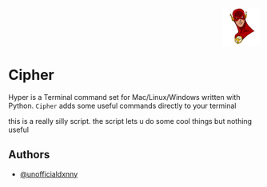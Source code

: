 <p align='right'><img src='https://github.com/unofficialdxnny/hyper/blob/main/logo.png?raw=true' width='75' height='75'></p>

# Cipher 

Hyper is a Terminal command set for Mac/Linux/Windows written with Python.
`Cipher` adds some useful commands directly to your terminal

this is a really silly script. the script lets u do some cool things but nothing useful

## Authors

- [@unofficialdxnny](https://www.github.com/unofficialdxnny)


